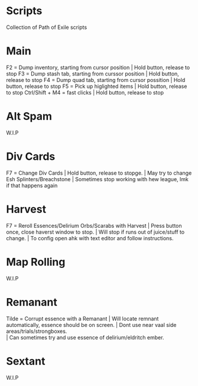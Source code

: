 # Scripts
 Collection of Path of Exile scripts

# Main
F2 = Dump inventory, starting from cursor position 				|	Hold button, release to stop
F3 = Dump stash tab, starting from curssor position				|	Hold button, release to stop
F4 = Dump quad tab, starting from cursor possition 				|	Hold button, release to stop
F5 = Pick up higlighted items  							|	Hold button, release to stop
Ctrl/Shift + M4 = fast clicks 							|	Hold button, release to stop

# Alt Spam
W.I.P

# Div Cards
F7 = Change Div Cards								| 	Hold button, release to stopge.
										|	May try to change Esh Splinters/Breachstone
										|	Sometimes stop working with hew league, lmk if that happens again

# Harvest
F7 = Reroll Essences/Delirium Orbs/Scarabs with Harvest				|	Press button once, close haverst window to stop. 
										|	Will stop if runs out of juice/stuff to change.
										|	To config open ahk with text editor and follow instructions.

# Map Rolling
W.I.P

# Remanant
Tilde = Corrupt essence with a Remanant						|	Will locate remnant automatically, essence should be on screen.
										|	Dont use near vaal side areas/trials/strongboxes.								
										|	Can sometimes try and use essence of delirium/eldritch ember.
# Sextant
W.I.P



